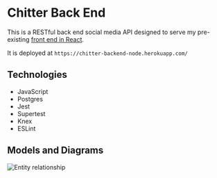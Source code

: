 # Chitter Back End  

This is a RESTful back end social media API designed to serve my pre-existing [front end in React](https://github.com/charlie-galb/chitter-frontend-react). 

It is deployed at `https://chitter-backend-node.herokuapp.com/`

## Technologies

- JavaScript
- Postgres
- Jest
- Supertest
- Knex
- ESLint

## Models and Diagrams  

![Entity relationship](https://i.ibb.co/LQCmCJw/Chitter-entity-relationship.jpg)